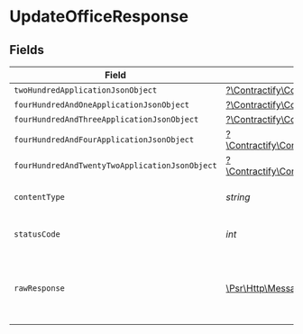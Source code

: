 # UpdateOfficeResponse


## Fields

| Field                                                                                                                                                              | Type                                                                                                                                                               | Required                                                                                                                                                           | Description                                                                                                                                                        |
| ------------------------------------------------------------------------------------------------------------------------------------------------------------------ | ------------------------------------------------------------------------------------------------------------------------------------------------------------------ | ------------------------------------------------------------------------------------------------------------------------------------------------------------------ | ------------------------------------------------------------------------------------------------------------------------------------------------------------------ |
| `twoHundredApplicationJsonObject`                                                                                                                                  | [?\Contractify\ContractifyAPI\Models\Operations\UpdateOfficeResponseBody](../../Models/Operations/UpdateOfficeResponseBody.md)                                     | :heavy_minus_sign:                                                                                                                                                 | OK                                                                                                                                                                 |
| `fourHundredAndOneApplicationJsonObject`                                                                                                                           | [?\Contractify\ContractifyAPI\Models\Operations\UpdateOfficeOfficesResponseBody](../../Models/Operations/UpdateOfficeOfficesResponseBody.md)                       | :heavy_minus_sign:                                                                                                                                                 | Unauthenticated                                                                                                                                                    |
| `fourHundredAndThreeApplicationJsonObject`                                                                                                                         | [?\Contractify\ContractifyAPI\Models\Operations\UpdateOfficeOfficesResponseResponseBody](../../Models/Operations/UpdateOfficeOfficesResponseResponseBody.md)       | :heavy_minus_sign:                                                                                                                                                 | Forbidden                                                                                                                                                          |
| `fourHundredAndFourApplicationJsonObject`                                                                                                                          | [?\Contractify\ContractifyAPI\Models\Operations\UpdateOfficeOfficesResponse404ResponseBody](../../Models/Operations/UpdateOfficeOfficesResponse404ResponseBody.md) | :heavy_minus_sign:                                                                                                                                                 | Not Found                                                                                                                                                          |
| `fourHundredAndTwentyTwoApplicationJsonObject`                                                                                                                     | [?\Contractify\ContractifyAPI\Models\Operations\UpdateOfficeOfficesResponse422ResponseBody](../../Models/Operations/UpdateOfficeOfficesResponse422ResponseBody.md) | :heavy_minus_sign:                                                                                                                                                 | Invalid data posted                                                                                                                                                |
| `contentType`                                                                                                                                                      | *string*                                                                                                                                                           | :heavy_check_mark:                                                                                                                                                 | HTTP response content type for this operation                                                                                                                      |
| `statusCode`                                                                                                                                                       | *int*                                                                                                                                                              | :heavy_check_mark:                                                                                                                                                 | HTTP response status code for this operation                                                                                                                       |
| `rawResponse`                                                                                                                                                      | [\Psr\Http\Message\ResponseInterface](https://www.php-fig.org/psr/psr-7/#33-psrhttpmessageresponseinterface)                                                       | :heavy_check_mark:                                                                                                                                                 | Raw HTTP response; suitable for custom response parsing                                                                                                            |